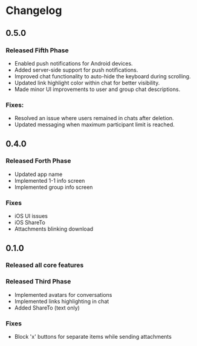 # Changelog

## 0.5.0

### Released Fifth Phase

- Enabled push notifications for Android devices.
- Added server-side support for push notifications.
- Improved chat functionality to auto-hide the keyboard during scrolling.
- Updated link highlight color within chat for better visibility.
- Made minor UI improvements to user and group chat descriptions.

### Fixes:
- Resolved an issue where users remained in chats after deletion.
- Updated messaging when maximum participant limit is reached.

## 0.4.0

### Released Forth Phase

- Updated app name
- Implemented 1-1 info screen
- Implemented group info screen

### Fixes
-  iOS UI issues
-  iOS ShareTo
-  Attachments blinking download

## 0.1.0

### Released all core features

### Released Third Phase

- Implemented avatars for conversations
- Implemented links highlighting in chat
- Added ShareTo (text only)

### Fixes

- Block 'x' buttons for separate items while sending attachments